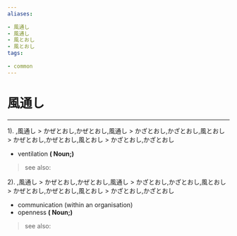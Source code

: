 ```yaml
---
aliases:
    
- 風通し
- 風通し
- 風とおし
- 風とおし
tags:
    
- common
---
```


# 風通し
---
1).
,風通し > かぜとおし,かぜとおし,風通し > かざとおし,かざとおし,風とおし > かぜとおし,かぜとおし,風とおし > かざとおし,かざとおし

- ventilation
**( Noun;)**
> see also: 
            
2).
,風通し > かぜとおし,かぜとおし,風通し > かざとおし,かざとおし,風とおし > かぜとおし,かぜとおし,風とおし > かざとおし,かざとおし

- communication (within an organisation)
- openness
**( Noun;)**
> see also: 
            
